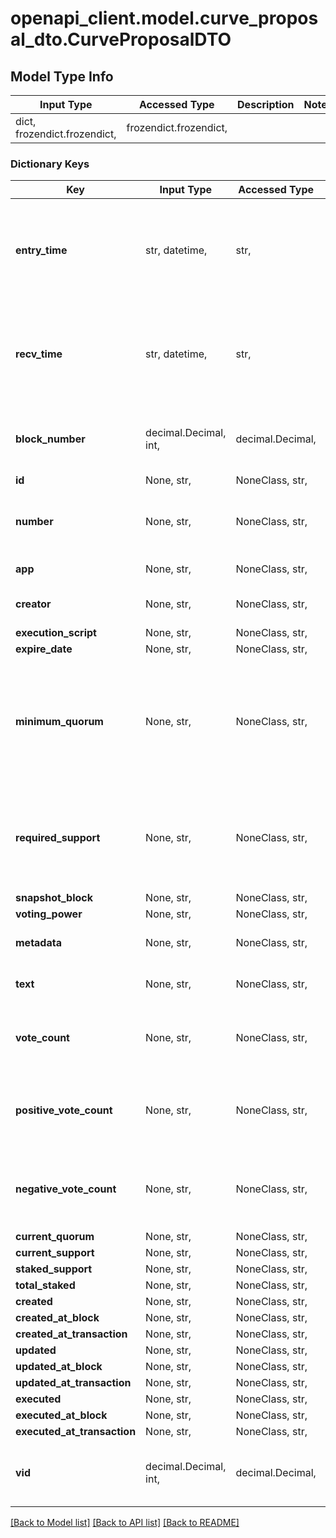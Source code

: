 # openapi_client.model.curve_proposal_dto.CurveProposalDTO

## Model Type Info
Input Type | Accessed Type | Description | Notes
------------ | ------------- | ------------- | -------------
dict, frozendict.frozendict,  | frozendict.frozendict,  |  | 

### Dictionary Keys
Key | Input Type | Accessed Type | Description | Notes
------------ | ------------- | ------------- | ------------- | -------------
**entry_time** | str, datetime,  | str,  |  | [optional] value must conform to RFC-3339 date-time
**recv_time** | str, datetime,  | str,  |  | [optional] value must conform to RFC-3339 date-time
**block_number** | decimal.Decimal, int,  | decimal.Decimal,  | Number of block in which entity was recorded. | [optional] value must be a 64 bit integer
**id** | None, str,  | NoneClass, str,  |  | [optional] 
**number** | None, str,  | NoneClass, str,  | Sequential number in related to the realted voting app. | [optional] 
**app** | None, str,  | NoneClass, str,  | Voting app instance. | [optional] 
**creator** | None, str,  | NoneClass, str,  | Proposal creator&#x27;s account. | [optional] 
**execution_script** | None, str,  | NoneClass, str,  |  | [optional] 
**expire_date** | None, str,  | NoneClass, str,  |  | [optional] 
**minimum_quorum** | None, str,  | NoneClass, str,  | Percentage of positive votes in total possible votes for this proposal to be accepted. | [optional] 
**required_support** | None, str,  | NoneClass, str,  | Percentage of positive votes needed for this proposal to be accepted. | [optional] 
**snapshot_block** | None, str,  | NoneClass, str,  |  | [optional] 
**voting_power** | None, str,  | NoneClass, str,  |  | [optional] 
**metadata** | None, str,  | NoneClass, str,  | Link to metadata file. | [optional] 
**text** | None, str,  | NoneClass, str,  | Proposal description text. | [optional] 
**vote_count** | None, str,  | NoneClass, str,  | Number of votes received by the proposal. | [optional] 
**positive_vote_count** | None, str,  | NoneClass, str,  | Number of positive votes (yes) received by the proposal. | [optional] 
**negative_vote_count** | None, str,  | NoneClass, str,  | Number of negative votes (no) received by the proposal. | [optional] 
**current_quorum** | None, str,  | NoneClass, str,  |  | [optional] 
**current_support** | None, str,  | NoneClass, str,  |  | [optional] 
**staked_support** | None, str,  | NoneClass, str,  |  | [optional] 
**total_staked** | None, str,  | NoneClass, str,  |  | [optional] 
**created** | None, str,  | NoneClass, str,  |  | [optional] 
**created_at_block** | None, str,  | NoneClass, str,  |  | [optional] 
**created_at_transaction** | None, str,  | NoneClass, str,  |  | [optional] 
**updated** | None, str,  | NoneClass, str,  |  | [optional] 
**updated_at_block** | None, str,  | NoneClass, str,  |  | [optional] 
**updated_at_transaction** | None, str,  | NoneClass, str,  |  | [optional] 
**executed** | None, str,  | NoneClass, str,  |  | [optional] 
**executed_at_block** | None, str,  | NoneClass, str,  |  | [optional] 
**executed_at_transaction** | None, str,  | NoneClass, str,  |  | [optional] 
**vid** | decimal.Decimal, int,  | decimal.Decimal,  |  | [optional] value must be a 64 bit integer

[[Back to Model list]](../../README.md#documentation-for-models) [[Back to API list]](../../README.md#documentation-for-api-endpoints) [[Back to README]](../../README.md)

